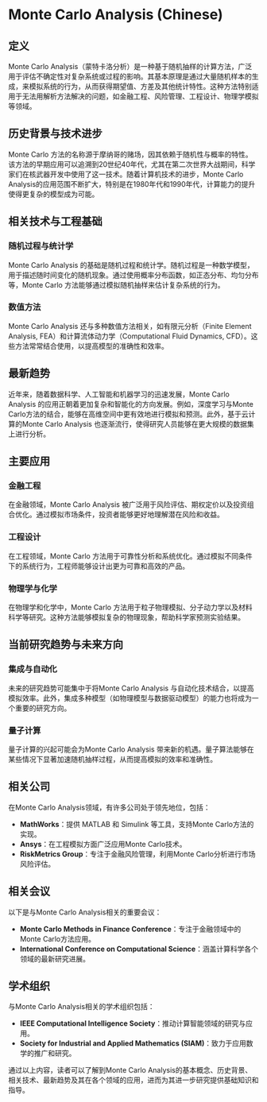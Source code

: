 # Monte Carlo Analysis (Chinese)

## 定义

Monte Carlo Analysis（蒙特卡洛分析）是一种基于随机抽样的计算方法，广泛用于评估不确定性对复杂系统或过程的影响。其基本原理是通过大量随机样本的生成，来模拟系统的行为，从而获得期望值、方差及其他统计特性。这种方法特别适用于无法用解析方法解决的问题，如金融工程、风险管理、工程设计、物理学模拟等领域。

## 历史背景与技术进步

Monte Carlo 方法的名称源于摩纳哥的赌场，因其依赖于随机性与概率的特性。该方法的早期应用可以追溯到20世纪40年代，尤其在第二次世界大战期间，科学家们在核武器开发中使用了这一技术。随着计算机技术的进步，Monte Carlo Analysis的应用范围不断扩大，特别是在1980年代和1990年代，计算能力的提升使得更复杂的模型成为可能。

## 相关技术与工程基础

### 随机过程与统计学

Monte Carlo Analysis 的基础是随机过程和统计学。随机过程是一种数学模型，用于描述随时间变化的随机现象。通过使用概率分布函数，如正态分布、均匀分布等，Monte Carlo 方法能够通过模拟随机抽样来估计复杂系统的行为。

### 数值方法

Monte Carlo Analysis 还与多种数值方法相关，如有限元分析（Finite Element Analysis, FEA）和计算流体动力学（Computational Fluid Dynamics, CFD）。这些方法常常结合使用，以提高模型的准确性和效率。

## 最新趋势

近年来，随着数据科学、人工智能和机器学习的迅速发展，Monte Carlo Analysis 的应用正朝着更加复杂和智能化的方向发展。例如，深度学习与Monte Carlo方法的结合，能够在高维空间中更有效地进行模拟和预测。此外，基于云计算的Monte Carlo Analysis 也逐渐流行，使得研究人员能够在更大规模的数据集上进行分析。

## 主要应用

### 金融工程

在金融领域，Monte Carlo Analysis 被广泛用于风险评估、期权定价以及投资组合优化。通过模拟市场条件，投资者能够更好地理解潜在风险和收益。

### 工程设计

在工程领域，Monte Carlo 方法用于可靠性分析和系统优化。通过模拟不同条件下的系统行为，工程师能够设计出更为可靠和高效的产品。

### 物理学与化学

在物理学和化学中，Monte Carlo 方法用于粒子物理模拟、分子动力学以及材料科学等研究。这种方法能够模拟复杂的物理现象，帮助科学家预测实验结果。

## 当前研究趋势与未来方向

### 集成与自动化

未来的研究趋势可能集中于将Monte Carlo Analysis 与自动化技术结合，以提高模拟效率。此外，集成多种模型（如物理模型与数据驱动模型）的能力也将成为一个重要的研究方向。

### 量子计算

量子计算的兴起可能会为Monte Carlo Analysis 带来新的机遇。量子算法能够在某些情况下显著加速随机抽样过程，从而提高模拟的效率和准确性。

## 相关公司

在Monte Carlo Analysis领域，有许多公司处于领先地位，包括：

- **MathWorks**：提供 MATLAB 和 Simulink 等工具，支持Monte Carlo方法的实现。
- **Ansys**：在工程模拟方面广泛应用Monte Carlo技术。
- **RiskMetrics Group**：专注于金融风险管理，利用Monte Carlo分析进行市场风险评估。

## 相关会议

以下是与Monte Carlo Analysis相关的重要会议：

- **Monte Carlo Methods in Finance Conference**：专注于金融领域中的Monte Carlo方法应用。
- **International Conference on Computational Science**：涵盖计算科学各个领域的最新研究进展。

## 学术组织

与Monte Carlo Analysis相关的学术组织包括：

- **IEEE Computational Intelligence Society**：推动计算智能领域的研究与应用。
- **Society for Industrial and Applied Mathematics (SIAM)**：致力于应用数学的推广和研究。

通过以上内容，读者可以了解到Monte Carlo Analysis的基本概念、历史背景、相关技术、最新趋势及其在各个领域的应用，进而为其进一步研究提供基础知识和指导。